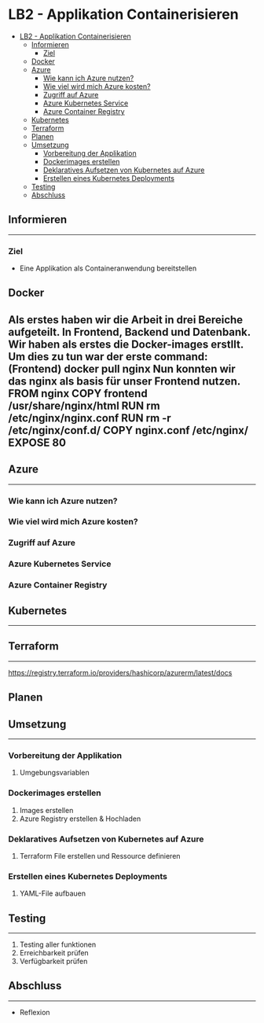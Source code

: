 # LB2 - Applikation Containerisieren

- [LB2 - Applikation Containerisieren](#lb2---applikation-containerisieren)
  - [Informieren](#informieren)
    - [Ziel](#ziel)
  - [Docker](#docker)
  - [Azure](#azure)
    - [Wie kann ich Azure nutzen?](#wie-kann-ich-azure-nutzen)
    - [Wie viel wird mich Azure kosten?](#wie-viel-wird-mich-azure-kosten)
    - [Zugriff auf Azure](#zugriff-auf-azure)
    - [Azure Kubernetes Service](#azure-kubernetes-service)
    - [Azure Container Registry](#azure-container-registry)
  - [Kubernetes](#kubernetes)
  - [Terraform](#terraform)
  - [Planen](#planen)
  - [Umsetzung](#umsetzung)
    - [Vorbereitung der Applikation](#vorbereitung-der-applikation)
    - [Dockerimages erstellen](#dockerimages-erstellen)
    - [Deklaratives Aufsetzen von Kubernetes auf Azure](#deklaratives-aufsetzen-von-kubernetes-auf-azure)
    - [Erstellen eines Kubernetes Deployments](#erstellen-eines-kubernetes-deployments)
  - [Testing](#testing)
  - [Abschluss](#abschluss)

## Informieren

---

### Ziel

- Eine Applikation als Containeranwendung bereitstellen

## Docker
Als erstes haben wir die Arbeit in drei Bereiche aufgeteilt. In Frontend, Backend und Datenbank. 
Wir haben als erstes die Docker-images erstllt. Um dies zu tun war der erste command: (Frontend)
    docker pull nginx
Nun konnten wir das nginx als basis für unser Frontend nutzen.  
FROM nginx
    COPY frontend /usr/share/nginx/html
    RUN rm /etc/nginx/nginx.conf
    RUN rm -r /etc/nginx/conf.d/
    COPY nginx.conf /etc/nginx/
    EXPOSE 80
---



## Azure

---

### Wie kann ich Azure nutzen?

### Wie viel wird mich Azure kosten?

### Zugriff auf Azure

### Azure Kubernetes Service

### Azure Container Registry

## Kubernetes

---

## Terraform

---

<https://registry.terraform.io/providers/hashicorp/azurerm/latest/docs>

## Planen

## Umsetzung

---

### Vorbereitung der Applikation

1. Umgebungsvariablen

### Dockerimages erstellen

1. Images erstellen
2. Azure Registry erstellen & Hochladen

### Deklaratives Aufsetzen von Kubernetes auf Azure

1. Terraform File erstellen und Ressource definieren

### Erstellen eines Kubernetes Deployments

1. YAML-File aufbauen

## Testing

---

1. Testing aller funktionen
2. Erreichbarkeit prüfen
3. Verfügbarkeit prüfen

## Abschluss

---

- Reflexion
